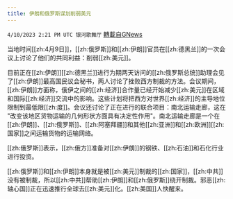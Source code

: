 ```yaml
---
title: 伊朗和俄罗斯谋划削弱美元
---
```

`4/10/2023 2:21 PM UTC 银河歌舞厅` [轉載自GNews](https://gnews.org/articles/1083146)

当地时间[[zh:4月9日]]，[[zh:俄罗斯]]和[[zh:伊朗]]官员在[[zh:德黑兰]]的一次会议上讨论了他们的共同利益：削弱[[zh:美元]]。

目前正在[[zh:伊朗]][[zh:德黑兰]]进行为期两天访问的[[zh:俄罗斯总统]]助理会见了[[zh:伊朗]]最高国民议会秘书，两人讨论了挫败西方制裁的方法。会议期间，[[zh:伊朗]]方面称，俄伊之间的[[zh:经济]]合作量已经开始减少[[zh:美元]]在区域和国际[[zh:经济]]交流中的影响。这些计划将把西方对世界[[zh:经济]]的主导地位限制到最低限[[zh:度]]。会议还讨论了正在进行的联合项目：南北运输走廊，这在 "改变该地区货物运输的几何形状方面具有决定性作用"。南北运输走廊是一个在[[zh:伊朗]]、[[zh:俄罗斯]]、[[zh:阿塞拜疆]]和其他[[zh:亚洲]]和[[zh:欧洲]][[zh:国家]]之间运输货物的运输网络。

[[zh:俄罗斯]]表示，[[zh:俄方]]准备对[[zh:伊朗]]的钢铁、[[zh:石油]]和石化行业进行投资。

[[zh:俄罗斯]]和[[zh:伊朗]]本身就是被[[zh:美元]]制裁的[[zh:国家]]，[[zh:中共]]没有被制裁，所以[[zh:中共]]帮助[[zh:伊朗]]和[[zh:俄罗斯]]绕开制裁。邪恶[[zh:轴心国]]正在迅速推行全球去[[zh:美元]]化。[[zh:美国]]人快醒来。
